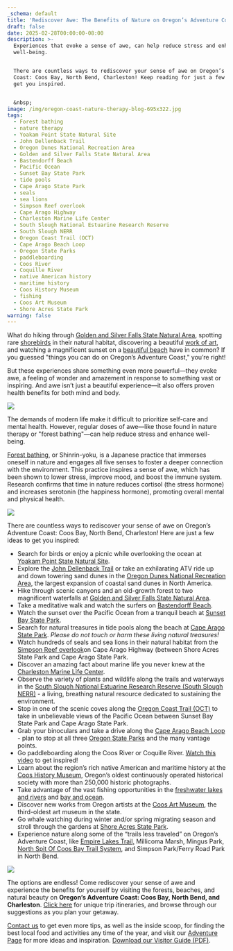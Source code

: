 ```yaml
---
_schema: default
title: 'Rediscover Awe: The Benefits of Nature on Oregon’s Adventure Coast'
draft: false
date: 2025-02-28T00:00:00-08:00
description: >-
  Experiences that evoke a sense of awe, can help reduce stress and enhance
  well-being.


  There are countless ways to rediscover your sense of awe on Oregon’s Adventure
  Coast: Coos Bay, North Bend, Charleston! Keep reading for just a few ideas to
  get you inspired.


  &nbsp;
image: /img/oregon-coast-nature-therapy-blog-695x322.jpg
tags:
  - Forest bathing
  - nature therapy
  - Yoakam Point State Natural Site
  - John Dellenback Trail
  - Oregon Dunes National Recreation Area
  - Golden and Silver Falls State Natural Area
  - Bastendorff Beach
  - Pacific Ocean
  - Sunset Bay State Park
  - tide pools
  - Cape Arago State Park
  - seals
  - sea lions
  - Simpson Reef overlook
  - Cape Arago Highway
  - Charleston Marine Life Center
  - South Slough National Estuarine Research Reserve
  - South Slough NERR
  - Oregon Coast Trail (OCT)
  - Cape Arago Beach Loop
  - Oregon State Parks
  - paddleboarding
  - Coos River
  - Coquille River
  - native American history
  - maritime history
  - Coos History Museum
  - fishing
  - Coos Art Museum
  - Shore Acres State Park
warning: false
---
```

What do hiking through [Golden and Silver Falls State Natural Area](https://www.oregonsadventurecoast.com/blog/2016-02-05-adventure-spotlight-golden-and-silver-falls/), spotting rare [shorebirds](https://www.oregonsadventurecoast.com/birding-and-wildlife/) in their natural habitat, discovering a beautiful [work of art](https://www.oregonsadventurecoast.com/art-history-culture/), and watching a magnificent sunset on a [beautiful beach](https://www.oregonsadventurecoast.com/undeveloped-beaches/) have in common? If you guessed "things you can do on Oregon’s Adventure Coast," you’re right!

But these experiences share something even more powerful—they evoke awe, a feeling of wonder and amazement in response to something vast or inspiring. And awe isn’t just a beautiful experience—it also offers proven health benefits for both mind and body.

![](/img/oregon-coast-nature-therapy-blog-695x322-1.png)

The demands of modern life make it difficult to prioritize self-care and mental health. However, regular doses of awe—like those found in nature therapy or "forest bathing"—can help reduce stress and enhance well-being.

[Forest bathing](https://www.oregonsadventurecoast.com/forest-bathing/), or Shinrin-yoku, is a Japanese practice that immerses oneself in nature and engages all five senses to foster a deeper connection with the environment. This practice inspires a sense of awe, which has been shown to lower stress, improve mood, and boost the immune system. Research confirms that time in nature reduces cortisol (the stress hormone) and increases serotonin (the happiness hormone), promoting overall mental and physical health.

![](/img/oregon-coast-nature-therapy-blog-695x322-1.jpg)

There are countless ways to rediscover your sense of awe on Oregon’s Adventure Coast: Coos Bay, North Bend, Charleston! Here are just a few ideas to get you inspired:

* Search for birds or enjoy a picnic while overlooking the ocean at [Yoakam Point State Natural Site](https://www.alltrails.com/trail/us/oregon/yoakam-point-loop).
* Explore the [John Dellenback Trail](https://www.alltrails.com/trail/us/oregon/john-dellenback-trail) or take an exhilarating ATV ride up and down towering sand dunes in the [Oregon Dunes National Recreation Area](https://www.oregonsadventurecoast.com/tripideas/oregon-dunes-national-recreation-area/), the largest expansion of coastal sand dunes in North America.
* Hike through scenic canyons and an old-growth forest to two magnificent waterfalls at [Golden and Silver Falls State Natural Area](https://www.oregonsadventurecoast.com/blog/2016-02-05-adventure-spotlight-golden-and-silver-falls/).
* Take a meditative walk and watch the surfers on [Bastendorff Beach](https://www.oregonsadventurecoast.com/undeveloped-beaches/).
* Watch the sunset over the Pacific Ocean from a tranquil beach at [Sunset Bay State Park](https://stateparks.oregon.gov/index.cfm?do=park.profile&amp;parkId=70).
* Search for natural treasures in tide pools along the beach at [Cape Arago State Park](https://stateparks.oregon.gov/index.cfm?do=park.profile&amp;parkId=66). *Please do not touch or harm these living natural treasures!*
* Watch hundreds of seals and sea lions in their natural habitat from the [Simpson Reef overlook](https://shoreacres.net/about-us/simpson-reef-and-shell-island/)on Cape Arago Highway (between Shore Acres State Park and Cape Arago State Park.
* Discover an amazing fact about marine life you never knew at the [Charleston Marine Life Center](https://cmlc.uoregon.edu/).
* Observe the variety of plants and wildlife along the trails and waterways in the [South Slough National Estuarine Research Reserve (South Slough NERR)](https://www.oregon.gov/dsl/SS/Pages/About.aspx) - a living, breathing natural resource dedicated to sustaining the environment.
* Stop in one of the scenic coves along the [Oregon Coast Trail (OCT)](https://shoreacres.net/wp-content/uploads/2016/06/Trail-Map-Card-2016-web.pdf) to take in unbelievable views of the Pacific Ocean between Sunset Bay State Park and Cape Arago State Park.
* Grab your binoculars and take a drive along the [Cape Arago Beach Loop](https://www.oregonsadventurecoast.com/tripideas/explore-the-cape-arago-beach-loop/) - plan to stop at all three [Oregon State Parks](https://www.oregonsadventurecoast.com/state-parks-and-national-lands/) and the many vantage points.
* Go paddleboarding along the Coos River or Coquille River. [Watch this video](https://www.youtube.com/watch?v=7kidwJG10vA) to get inspired!
* Learn about the region’s rich native American and maritime history at the [Coos History Museum](https://www.oregonsadventurecoast.com/blog/oregon-s-adventure-coast-spotlight-coos-history-museum/), Oregon’s oldest continuously operated historical society with more than 250,000 historic photographs.
* Take advantage of the vast fishing opportunities in the [freshwater lakes and rivers](https://www.oregonsadventurecoast.com/tripideas/fresh-water-fishing-options-by-body-of-water) and [bay and ocean](https://www.oregonsadventurecoast.com/tripideas/saltwater-fishing-ocean-bay).
* Discover new works from Oregon artists at the [Coos Art Museum](http://www.coosart.org/), the third-oldest art museum in the state.
* Go whale watching during winter and/or spring migrating season and stroll through the gardens at [Shore Acres State Park](https://www.oregonsadventurecoast.com/state-parks-and-national-lands/).
* Experience nature along some of the “trails less traveled” on Oregon’s Adventure Coast, like [Empire Lakes Trail,](http://coosbay.org/uploads/PDF/Operations/Parks/John_Topits_Park/JOHN_TOPITS_PARK_TRAIL_MAP.pdf) Millicoma Marsh, Mingus Park, [North Spit Of Coos Bay Trail System](https://www.blm.gov/visit/north-spit), and Simpson Park/Ferry Road Park in North Bend.

![](/img/oregon-coast-nature-therapy-blog-695x322.png)

The options are endless! Come rediscover your sense of awe and experience the benefits for yourself by visiting the forests, beaches, and natural beauty on **Oregon’s Adventure Coast: Coos Bay, North Bend, and Charleston**. [Click here](https://www.oregonsadventurecoast.com/trip-ideas/) for unique trip itineraries, and browse through our suggestions as you plan your getaway.

[Contact us](https://oregonsadventurecoast.com/contact/) to get even more tips, as well as the inside scoop, for finding the best local food and activities any time of the year, and visit our [Adventure Page](https://www.oregonsadventurecoast.com/adventures/) for more ideas and inspiration. [Download our Visitor Guide (PDF)](https://www.oregonsadventurecoast.com/img/Oregon-Coast-Visitor-Guide.pdf).

&nbsp;